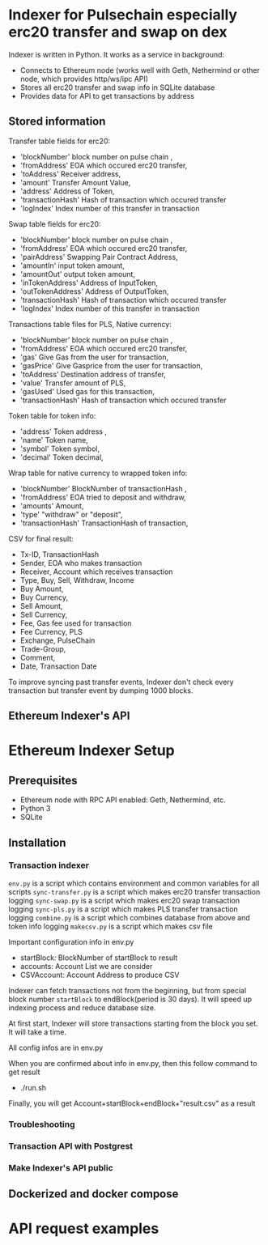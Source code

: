 # Indexer for Pulsechain especially erc20 transfer and swap on dex


Indexer is written in Python. It works as a service in background:

- Connects to Ethereum node (works well with Geth, Nethermind or other node, which provides http/ws/ipc API)
- Stores all erc20 transfer and swap info in SQLite database
- Provides data for API to get transactions by address

## Stored information

Transfer table fields for erc20:

- 'blockNumber' block number on pulse chain ,
- 'fromAddress' EOA which occured erc20 transfer,
- 'toAddress' Receiver address,
- 'amount' Transfer Amount Value,
- 'address' Address of Token,
- 'transactionHash' Hash of transaction which occured transfer
- 'logIndex' Index number of this transfer in transaction

Swap table fields for erc20:

- 'blockNumber' block number on pulse chain ,
- 'fromAddress' EOA which occured erc20 transfer,
- 'pairAddress' Swapping Pair Contract Address,
- 'amountIn' input token amount,
- 'amountOut' output token amount,
- 'inTokenAddress' Address of InputToken,
- 'outTokenAddress' Address of OutputToken,
- 'transactionHash' Hash of transaction which occured transfer
- 'logIndex' Index number of this transfer in transaction

Transactions table files for PLS, Native currency:

- 'blockNumber' block number on pulse chain ,
- 'fromAddress' EOA which occured erc20 transfer,
- 'gas' Give Gas from the user for transaction,
- 'gasPrice' Give Gasprice from the user for transaction,
- 'toAddress' Destination address of transfer,
- 'value' Transfer amount of PLS,
- 'gasUsed' Used gas for this transaction,
- 'transactionHash' Hash of transaction which occured transfer

Token table for token info:

- 'address' Token address ,
- 'name' Token name,
- 'symbol' Token symbol,
- 'decimal' Token decimal,

Wrap table for native currency to wrapped token info:

- 'blockNumber' BlockNumber of transactionHash ,
- 'fromAddress' EOA tried to deposit and withdraw,
- 'amounts' Amount,
- 'type' "withdraw" or "deposit",
- 'transactionHash' TransactionHash of transaction,

CSV for final result:

- Tx-ID, TransactionHash
- Sender, EOA who makes transaction
- Receiver, Account which receives transaction
- Type, Buy, Sell, Withdraw, Income
- Buy Amount, 
- Buy Currency,
- Sell Amount, 
- Sell Currency,
- Fee, Gas fee used for transaction
- Fee Currency, PLS
- Exchange, PulseChain
- Trade-Group,
- Comment,
- Date, Transaction Date

To improve syncing past transfer events, Indexer don't check every transaction but transfer event by dumping 1000 blocks.
## Ethereum Indexer's API

# Ethereum Indexer Setup

## Prerequisites

- Ethereum node with RPC API enabled: Geth, Nethermind, etc.
- Python 3
- SQLite

## Installation


### Transaction indexer

`env.py` is a script which contains environment and common variables for all scripts
`sync-transfer.py` is a script which makes erc20 transfer transaction logging
`sync-swap.py` is a script which makes erc20 swap transaction logging
`sync-pls.py` is a script which makes PLS transfer transaction logging
`combine.py` is a script which combines database from above and token info logging
`makecsv.py` is a script which makes csv file

Important configuration info in env.py
- startBlock: BlockNumber of startBlock to result
- accounts: Account List we are consider
- CSVAccount: Account Address to produce CSV

Indexer can fetch transactions not from the beginning, but from special block number `startBlock` to endBlock(period is 30 days). It will speed up indexing process and reduce database size.

At first start, Indexer will store transactions starting from the block you set. It will take a time. 

All config infos are in env.py

When you are confirmed about info in env.py, then this follow command to get result

- ./run.sh

Finally, you will get Account+startBlock+endBlock+"result.csv" as a result

### Troubleshooting
### Transaction API with Postgrest
  
### Make Indexer's API public

## Dockerized and docker compose

# API request examples

